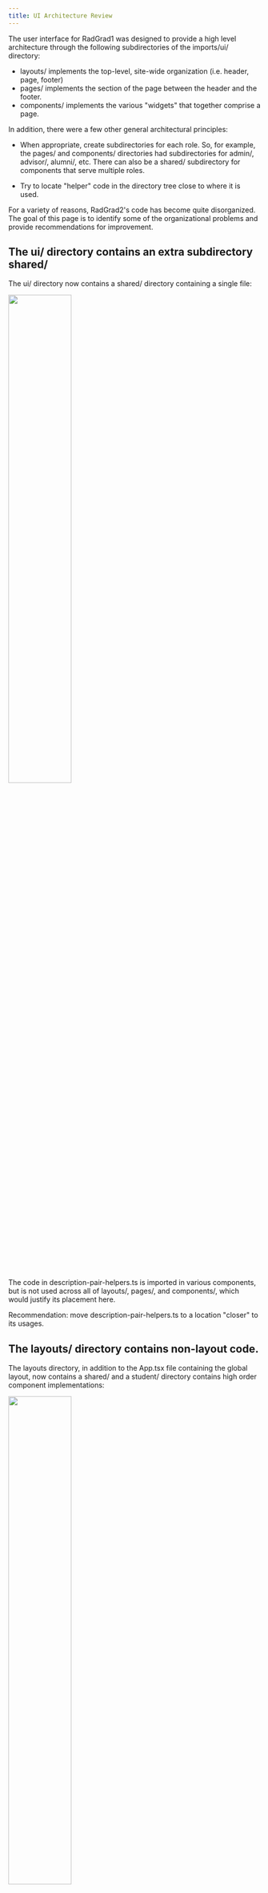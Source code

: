 ```yaml
---
title: UI Architecture Review
---
```


The user interface for RadGrad1 was designed to provide a high level architecture through the following subdirectories of the imports/ui/ directory:

  * layouts/ implements the top-level, site-wide organization (i.e. header, page, footer)
  * pages/ implements the section of the page between the header and the footer.
  * components/ implements the various "widgets" that together comprise a page.

In addition, there were a few other general architectural principles:

  * When appropriate, create subdirectories for each role. So, for example, the pages/ and components/ directories had subdirectories for admin/, advisor/, alumni/, etc.  There can also be a shared/ subdirectory for components that serve multiple roles.

  * Try to locate "helper" code in the directory tree close to where it is used.

For a variety of reasons, RadGrad2's code has become quite disorganized.  The goal of this page is to identify some of the organizational problems and provide recommendations for improvement.

## The ui/ directory contains an extra subdirectory shared/

The ui/ directory now contains a shared/ directory containing a single file:

<img src="/img/design/ui-architecture/ui-directory.png" width="50%"/>

The code in description-pair-helpers.ts is imported in various components, but is not used across all of layouts/, pages/, and components/, which would justify its placement here.

Recommendation: move description-pair-helpers.ts to a location "closer" to its usages.

## The layouts/ directory contains non-layout code.

The layouts directory, in addition to the App.tsx file containing the global layout, now contains a shared/ and a student/ directory contains high order component implementations:

<img src="/img/design/ui-architecture/layouts-directory.png" width="50%"/>

Yet if we look in the App.tsx code, we find other directories that top-level UI code are located:

```js
import { routes } from '../../startup/client/routes-config';
import withGlobalSubscription from './shared/GlobalSubscriptionsHOC';
import withInstanceSubscriptions from './shared/InstanceSubscriptionsHOC';
import { getUsername } from '../components/shared/RouterHelperFunctions';
```

So, it appears that there are currently four separate places that top-level UI code is placed in support of layout:

  1. imports/ui/layouts/shared
  2. imports/ui/layouts/student
  3. imports/ui/components/shared
  4. imports/startup/client

Recommendations:

  * If routing information is only used by the top-level layout, then let's put it in the layouts directory, close to its only use. Don't put it over in startup/client.

  * Subscriptions are used at the page-level and the layout level, so don't put them in the layouts/ directory. It might make



## Reorganize "Hanna" UI code locations; remove "Aljon" UI code when no longer used.

Aljon Preza was the original UI designer for RadGrad1. In RadGrad2, Hanna Park has assumed principle UI designer duties. She has so far redesigned some, but not all of the system.

The problem is that Hanna did not appear to want to remove Aljon's code, perhaps because she was worried that we would not accept her changes, and so she added her code to new directories.  Since we are not going to revert back to Aljon's code, we need to refactor the system to remove Aljon's code and place Hanna's code in appropriate locations to make the UI architecture easier to understand.


